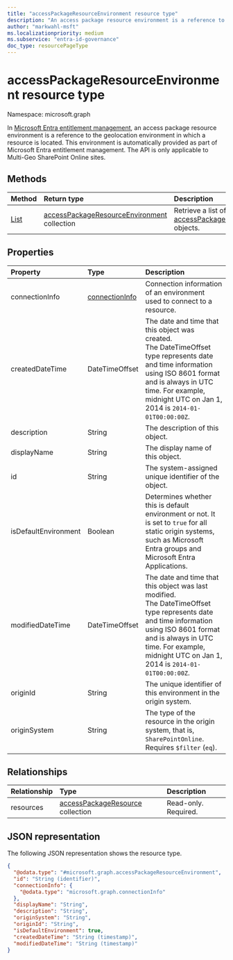 ```yaml
---
title: "accessPackageResourceEnvironment resource type"
description: "An access package resource environment is a reference to the geolocation environment in which a resource is located."
author: "markwahl-msft"
ms.localizationpriority: medium
ms.subservice: "entra-id-governance"
doc_type: resourcePageType
---
```


# accessPackageResourceEnvironment resource type

Namespace: microsoft.graph

In [Microsoft Entra entitlement management](entitlementmanagement-overview.md), an access package resource environment is a reference to the geolocation environment in which a resource is located. This environment is automatically provided as part of Microsoft Entra entitlement management. The API is only applicable to Multi-Geo SharePoint Online sites.

## Methods

|Method|Return type|Description|
|:---|:---|:---|
|[List](../api/entitlementmanagement-list-resourceenvironments.md)|[accessPackageResourceEnvironment](../resources/accesspackageresourceenvironment.md) collection|Retrieve a list of [accessPackageResourceEnvironment](../resources/accesspackageresourceenvironment.md) objects.|

## Properties
|Property|Type|Description|
|:---|:---|:---|
|connectionInfo|[connectionInfo](../resources/connectioninfo.md)|Connection information of an environment used to connect to a resource. |
|createdDateTime|DateTimeOffset|The date and time that this object was created. <br>The DateTimeOffset type represents date and time information using ISO 8601 format and is always in UTC time. For example, midnight UTC on Jan 1, 2014 is `2014-01-01T00:00:00Z`.|
|description|String|The description of this object.|
|displayName|String|The display name of this object.|
|id|String|The system-assigned unique identifier of the object.|
|isDefaultEnvironment|Boolean|Determines whether this is default environment or not. It is set to `true` for all static origin systems, such as Microsoft Entra groups and Microsoft Entra Applications.|
|modifiedDateTime|DateTimeOffset|The date and time that this object was last modified. <br>The DateTimeOffset type represents date and time information using ISO 8601 format and is always in UTC time. For example, midnight UTC on Jan 1, 2014 is `2014-01-01T00:00:00Z`. |
|originId|String|The unique identifier of this environment in the origin system.|
|originSystem|String|The type of the resource in the origin system, that is, `SharePointOnline`. Requires `$filter` (`eq`).|

## Relationships
|Relationship|Type|Description|
|:---|:---|:---|
|resources|[accessPackageResource](../resources/accesspackageresource.md) collection|Read-only. Required.|

## JSON representation
The following JSON representation shows the resource type.
<!-- {
  "blockType": "resource",
  "keyProperty": "id",
  "@odata.type": "microsoft.graph.accessPackageResourceEnvironment",
  "openType": false
}
-->
``` json
{
  "@odata.type": "#microsoft.graph.accessPackageResourceEnvironment",
  "id": "String (identifier)",
  "connectionInfo": {
    "@odata.type": "microsoft.graph.connectionInfo"
  },
  "displayName": "String",
  "description": "String",
  "originSystem": "String",
  "originId": "String",
  "isDefaultEnvironment": true,
  "createdDateTime": "String (timestamp)",
  "modifiedDateTime": "String (timestamp)"
}
```
